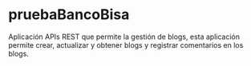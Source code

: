 # pruebaBancoBisa
Aplicación APIs REST que permite la gestión de blogs, esta aplicación permite crear, actualizar y obtener blogs y registrar comentarios en los blogs.
